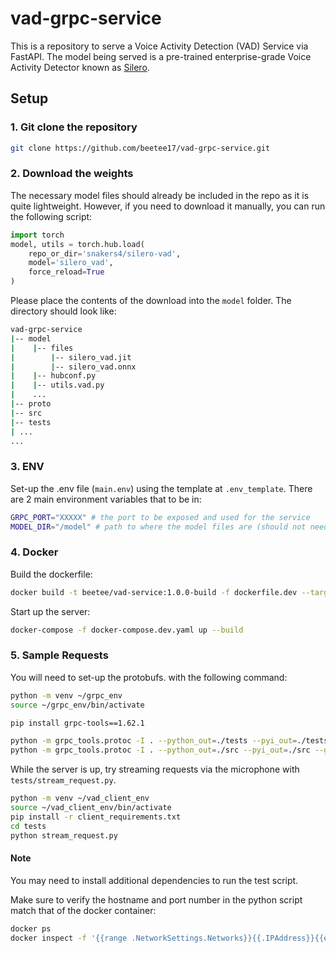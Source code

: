 # vad-grpc-service

This is a repository to serve a Voice Activity Detection (VAD) Service via FastAPI. The model being served is a pre-trained enterprise-grade Voice Activity Detector known as [Silero](https://github.com/snakers4/silero-vad/).

## Setup

### 1. Git clone the repository

```sh
git clone https://github.com/beetee17/vad-grpc-service.git
```

### 2. Download the weights

The necessary model files should already be included in the repo as it is quite lightweight. However, if you need to download it manually, you can run the following script:

```py
import torch
model, utils = torch.hub.load(
    repo_or_dir='snakers4/silero-vad',
    model='silero_vad',
    force_reload=True
)
```

Please place the contents of the download into the `model` folder. The directory should look like:

```sh
vad-grpc-service
|-- model
|    |-- files
|        |-- silero_vad.jit
|        |-- silero_vad.onnx
|    |-- hubconf.py
|    |-- utils.vad.py
|    ...
|-- proto
|-- src
|-- tests
| ...
...
```

### 3. ENV
Set-up the .env file (`main.env`) using the template at `.env_template`. There are 2 main environment variables that to be in:

```sh
GRPC_PORT="XXXXX" # the port to be exposed and used for the service
MODEL_DIR="/model" # path to where the model files are (should not need to be changed)
```

### 4. Docker

Build the dockerfile:
```sh
docker build -t beetee/vad-service:1.0.0-build -f dockerfile.dev --target build .
```

Start up the server:
```sh
docker-compose -f docker-compose.dev.yaml up --build
```

### 5. Sample Requests
You will need to set-up the protobufs. with the following command:

```sh
python -m venv ~/grpc_env
source ~/grpc_env/bin/activate

pip install grpc-tools==1.62.1

python -m grpc_tools.protoc -I . --python_out=./tests --pyi_out=./tests --grpc_python_out=./tests ./proto/vad.proto
python -m grpc_tools.protoc -I . --python_out=./src --pyi_out=./src --grpc_python_out=./src ./proto/vad.proto
```

While the server is up, try streaming requests via the microphone with `tests/stream_request.py`. 

```sh
python -m venv ~/vad_client_env
source ~/vad_client_env/bin/activate
pip install -r client_requirements.txt
cd tests
python stream_request.py
```

#### Note

You may need to install additional dependencies to run the test script.

Make sure to verify the hostname and port number in the python script match that of the docker container:

```sh
docker ps
docker inspect -f '{{range .NetworkSettings.Networks}}{{.IPAddress}}{{end}}' <container_id_or_name>
```
